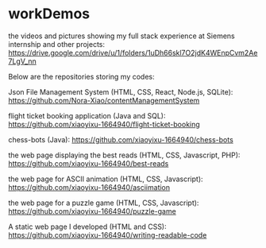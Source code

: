 # workDemos
the videos and pictures showing my full stack experience at Siemens internship and other projects:
https://drive.google.com/drive/u/1/folders/1uDh66skl7O2jdK4WEnpCvm2Ae7LgV_nn

Below are the repositories storing my codes:

Json File Management System (HTML, CSS, React, Node.js, SQLite):
https://github.com/Nora-Xiao/contentManagementSystem

flight ticket booking application (Java and SQL):
https://github.com/xiaoyixu-1664940/flight-ticket-booking

chess-bots (Java):
https://github.com/xiaoyixu-1664940/chess-bots

the web page displaying the best reads (HTML, CSS, Javascript, PHP):
https://github.com/xiaoyixu-1664940/best-reads

the web page for ASCII animation (HTML, CSS, Javascript):
https://github.com/xiaoyixu-1664940/asciimation

the web page for a puzzle game (HTML, CSS, Javascript):
https://github.com/xiaoyixu-1664940/puzzle-game

A static web page I developed (HTML and CSS): 
https://github.com/xiaoyixu-1664940/writing-readable-code
